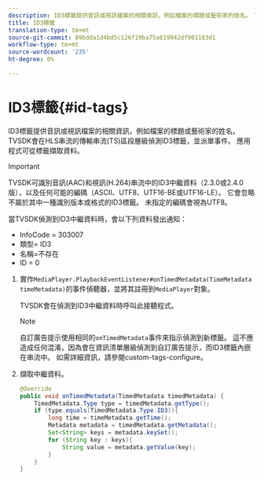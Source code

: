 ```yaml
---
description: ID3標籤提供音訊或視訊檔案的相關資訊，例如檔案的標題或藝術家的姓名。 TVSDK會在HLS串流的傳輸串流(TS)區段層級偵測ID3標籤，並派單事件。 應用程式可從標籤擷取資料。
title: ID3標籤
translation-type: tm+mt
source-git-commit: 89bdda1d4bd5c126f19ba75a819942df901183d1
workflow-type: tm+mt
source-wordcount: '235'
ht-degree: 0%

---
```



# ID3標籤{#id-tags}

ID3標籤提供音訊或視訊檔案的相關資訊，例如檔案的標題或藝術家的姓名。 TVSDK會在HLS串流的傳輸串流(TS)區段層級偵測ID3標籤，並派單事件。 應用程式可從標籤擷取資料。

>[!IMPORTANT]
>
>TVSDK可識別音訊(AAC)和視訊(H.264)串流中的ID3中繼資料（2.3.0或2.4.0版），以及任何可能的編碼（ASCII、UTF8、UTF16-BE或UTF16-LE）。 它會忽略不屬於其中一種識別版本或格式的ID3標籤。 未指定的編碼會視為UTF8。

當TVSDK偵測到ID3中繼資料時，會以下列資料發出通知：

* InfoCode = 303007
* 類型= ID3
* 名稱=不存在
* ID = 0

1. 實作`MediaPlayer.PlaybackEventListener#onTimedMetadata(TimeMetadata timeMetadata)`的事件偵聽器，並將其註冊到`MediaPlayer`對象。

   TVSDK會在偵測到ID3中繼資料時呼叫此接聽程式。

   >[!NOTE]
   >
   >自訂廣告提示使用相同的`onTimedMetadata`事件來指示偵測到新標籤。 這不應造成任何混淆，因為會在資訊清單層級偵測到自訂廣告提示，而ID3標籤內嵌在串流中。 如需詳細資訊，請參閱custom-tags-configure。

1. 擷取中繼資料。

   ```java
   @Override 
   public void onTimedMetadata(TimedMetadata timedMetadata) { 
       TimedMetadata.Type type = timedMetadata.getType(); 
       if (type.equals(TimedMetadata.Type.ID3)){ 
           long time = timeMetadata.getTime(); 
           Metadata metadata = timedMetadata.getMetadata(); 
           Set<String> keys = metadata.keySet(); 
           for (String key : keys){ 
               String value = metadata.getValue(key); 
           } 
       } 
   }
   ```

